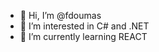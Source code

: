 - 👋 Hi, I’m @fdoumas
- 👀 I’m interested in C# and .NET
- 🌱 I’m currently learning REACT

<!---
fdoumas/fdoumas is a ✨ special ✨ repository because its `README.md` (this file) appears on your GitHub profile.
You can click the Preview link to take a look at your changes.
--->
